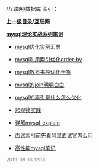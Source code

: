 /互联网/数据库 索引：


**[上一级目录/互联网](/互联网/index.md)**

**[mysql理论实战系列笔记](/互联网/数据库/mysql理论实战系列笔记/index.md)**

- [mysql优化实例汇总](/互联网/数据库/mysql优化实例汇总.md)

- [mysql利用索引优化order-by](/互联网/数据库/mysql利用索引优化order-by.md)

- [mysql教科书般优化干货](/互联网/数据库/mysql教科书般优化干货.md)

- [mysql的join明明白白](/互联网/数据库/mysql的join明明白白.md)

- [mysql的索引是什么怎么优化](/互联网/数据库/mysql的索引是什么怎么优化.md)

- [悲观锁实践](/互联网/数据库/悲观锁实践.md)

- [详解mysql-explain](/互联网/数据库/详解mysql-explain.md)

- [面试索引前先看阿里面试官怎么问](/互联网/数据库/面试索引前先看阿里面试官怎么问.md)

- [高性能mysql笔记](/互联网/数据库/高性能mysql笔记.md)


<font size=2 color='grey'> 2019-08-13 12:18 </font>